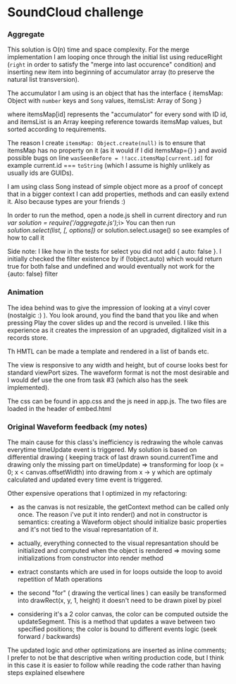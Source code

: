 # SoundCloud challenge

### Aggregate 

This solution is O(n) time and space complexity. For the merge implementation I am looping once through the initial list using reduceRight (`right` in order to satisfy the "merge into last occurence" condition) and inserting new item into beginning of accumulator array (to preserve the natural list transversion). 

The accumulator I am using is an object that has the interface 
{ 
	itemsMap: Object with `number` keys and `Song` values,
	itemsList: Array of Song
}

where itemsMap[id] represents the "accumulator" for every sond with ID id, and itemsList is an Array keeping reference towards itemsMap values, but sorted according to requirements.

The reason I create `itemsMap: Object.create(null)` is to ensure that itemsMap has no property on it (as it would if I did itemsMap={} ) and avoid possible bugs on line `wasSeenBefore = !!acc.itemsMap[current.id]` for example current.id === `toString` (which I assume is highly unlikely as usually ids are GUIDs).

I am using class Song instead of simple object more as a proof of concept that in a bigger context I can add properties, methods and can easily extend it. Also because types are your friends :)

In order to run the method, open a node.js shell in current directory and run
	<i>var solution = require('/aggregate.js');</i>i>
You can then run
	<i>solution.select(list, [, options])</i>
	 or
	solution.select.usage() so see examples of how to call it


Side note: I like how in the tests for select you did not add { auto: false }. I initially checked the filter existence by if (!object.auto) which would return true for both false and undefined and would eventually not work for the {auto: false} filter


### Animation

The idea behind was to give the impression of looking at a vinyl cover (nostalgic :) ). You look around, you find the band that you like and when pressing Play the cover slides up and the record is unveiled. I like this experience as it creates the impression of an upgraded, digitalized visit in a records store. 

Th HMTL can be made a template and rendered in a list of bands etc.

The view is responsive to any width and height, but of course looks best for standard viewPort sizes. The waveform format is not the most desirable and I would def use the one from task #3 (which also has the seek implemented).

The css can be found in app.css and the js need in app.js. The two files are loaded in the header of embed.html



### Original Waveform feedback (my notes)

The main cause for this class's inefficiency is redrawing the whole canvas everytime timeUpdate event is triggered. My solution is based on differential drawing ( keeping track of last drawn sound.currentTime and drawing only the missing part on timeUpdate) => transforming for loop (x = 0; x < canvas.offsetWidth) into drawing from x -> y which are optimaly calculated and updated every time event is triggered.

Other expensive operations that I optimized in my refactoring: 

 - as the canvas is not resizable, the getContext method can be called only once. The reason i've put it into render() and not in constructor is semantics: creating a Waveform object should initialize basic properties and it's not tied to the visual represantation of it. 

 - actually, everything connected to the visual represantation should be initialized and computed when the object is rendered => moving some initializations from constructor into render method

 - extract constants which are used in for loops outside the loop to avoid repetition of Math operations

 - the second "for" ( drawing the vertical lines ) can easily be transformed into drawRect(x, y, 1, height) it doesn't need to be drawn pixel by pixel

 - considering it's a 2 color canvas, the color can be computed outside the updateSegment. This is a method that updates a wave between two specified positions; the color is bound to different events logic (seek forward / backwards)

 The updated logic and other optimizations are inserted as inline comments; I prefer to not be that descriptive when writing production code, but I think in this case it is easier to follow while reading the code rather than having steps explained elsewhere 
